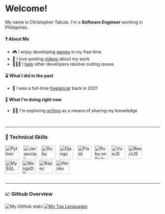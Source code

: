 # Welcome!
My name is Christopher Tabula. I'm a **Software Engineer** working in Philippines.

#### ❓ About Me
- 🎮 I enjoy developing [games](https://netervati.itch.io/) in my free time
- 📼 I love posting [videos](https://www.youtube.com/channel/UCgUi5Rnx51H1nHSX6Rl99Kg) about my work
- 👨🏽‍🏫 I [help](https://stackoverflow.com/users/17811563/christopher-tabula) other developers resolve coding issues

#### ⌛ What I did in the past
-  🌱 I was a full-time [freelancer](https://www.upwork.com/freelancers/~0107c82810d5582362) back in 2021
#### 📅 What I'm doing right now
- ✍🏽 I'm exploring [writing](https://dev.to/netervati) as a means of sharing my knowledge
<br>
<hr>

### 🧰 Technical Skills
<img style="margin-right: 10px" width=45 title="Python" src="https://cdn.jsdelivr.net/gh/devicons/devicon/icons/python/python-original.svg" /> <img style="margin-right: 10px" width=45 title="Javascript"  src="https://cdn.jsdelivr.net/gh/devicons/devicon/icons/javascript/javascript-original.svg" /> <img style="margin-right: 10px" width=45 title="Ruby" src="https://cdn.jsdelivr.net/gh/devicons/devicon/icons/ruby/ruby-original.svg" /> <img style="margin-right: 10px" width=45 title="Django" src="https://cdn.jsdelivr.net/gh/devicons/devicon/icons/django/django-plain.svg" /> <img style="margin-right: 10px" width=45 title="Flask"  src="https://cdn.jsdelivr.net/gh/devicons/devicon/icons/flask/flask-original.svg" /><img style="margin-right: 10px" width=45 title="Ruby on Rails" src="https://cdn.jsdelivr.net/gh/devicons/devicon/icons/rails/rails-original-wordmark.svg" /><img style="margin-right: 10px" width=45 title="VueJS"  src="https://cdn.jsdelivr.net/gh/devicons/devicon/icons/vuejs/vuejs-original.svg" /><img style="margin-right: 10px" width=45 title="ReactJS" src="https://cdn.jsdelivr.net/gh/devicons/devicon/icons/react/react-original.svg" /><img style="margin-right: 10px" width=45 title="MySQL"  src="https://cdn.jsdelivr.net/gh/devicons/devicon/icons/mysql/mysql-original.svg" /><img style="margin-right: 10px" width=45 title="MongoDB" src="https://cdn.jsdelivr.net/gh/devicons/devicon/icons/mongodb/mongodb-original.svg" /><img style="margin-right: 10px" width=45 title="Rspec" src="https://cdn.jsdelivr.net/gh/devicons/devicon/icons/rspec/rspec-original.svg" /><img style="margin-right: 10px" width=45 title="Heroku" src="https://cdn.jsdelivr.net/gh/devicons/devicon/icons/heroku/heroku-original.svg" /> 
<br><br>
<hr>

### 📈 Github Overview
![My GitHub stats](https://github-readme-stats.vercel.app/api?username=netervati&theme=default&show_icons=true)
[![My Top Languages](https://github-readme-stats.vercel.app/api/top-langs/?username=netervati&layout=compact)](https://github.com/netervati/github-readme-stats)

